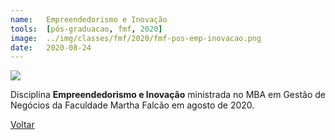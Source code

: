 ```yaml
---
name:  	Empreendedorismo e Inovação
tools: 	[pós-graduacao, fmf, 2020]
image: 	../img/classes/fmf/2020/fmf-pos-emp-inovacao.png
date: 	2020-08-24
---
```


![](../img/classes/fmf/2020/fmf-pos-emp-inovacao.png)

Disciplina **Empreendedorismo e Inovação** ministrada no MBA em Gestão de Negócios da Faculdade Martha Falcão em agosto de 2020.

<p class="text-center">
	<a class="btn btn-outline-primary mt-1" href="{{ site.baseurl }}/classes/">Voltar</a>
</p>
